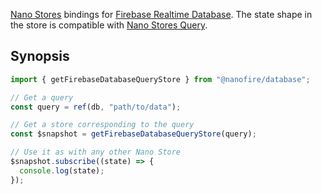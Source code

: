 [Nano Stores](https://github.com/nanostores/nanostores) bindings for [Firebase Realtime Database](https://firebase.google.com/docs/database). The state shape in the store is compatible with [Nano Stores Query](https://github.com/nanostores/query).

## Synopsis

```js
import { getFirebaseDatabaseQueryStore } from "@nanofire/database";

// Get a query
const query = ref(db, "path/to/data");

// Get a store corresponding to the query
const $snapshot = getFirebaseDatabaseQueryStore(query);

// Use it as with any other Nano Store
$snapshot.subscribe((state) => {
  console.log(state);
});
```
